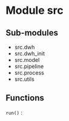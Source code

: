 Module src
==========

Sub-modules
-----------
* src.dwh
* src.dwh_init
* src.model
* src.pipeline
* src.process
* src.utils

Functions
---------

    
`run()`
: